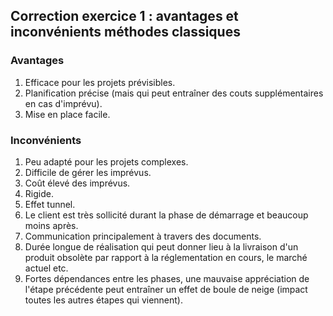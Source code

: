 ## Correction exercice 1 : avantages et inconvénients méthodes classiques

### Avantages

1. Efficace pour les projets prévisibles.
2. Planification précise (mais qui peut entraîner des couts supplémentaires en cas d'imprévu).
3. Mise en place facile.

### Inconvénients

1. Peu adapté pour les projets complexes.
2. Difficile de gérer les imprévus.
3. Coût élevé des imprévus.
3. Rigide.
4. Effet tunnel.
5. Le client est très sollicité durant la phase de démarrage et beaucoup moins après.
6. Communication principalement à travers des documents.
7. Durée longue de réalisation qui peut donner lieu à la livraison d'un produit obsolète par rapport à la réglementation en cours, le marché actuel etc.
8. Fortes dépendances entre les phases, une mauvaise appréciation de l'étape précédente peut entraîner un effet de boule de neige (impact toutes les autres étapes qui viennent).